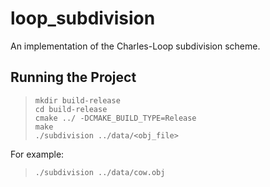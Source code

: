 # loop_subdivision
An implementation of the Charles-Loop subdivision scheme.

## Running the Project

> ```
> mkdir build-release
> cd build-release
> cmake ../ -DCMAKE_BUILD_TYPE=Release
> make
> ./subdivision ../data/<obj_file>
> ```
For example:
> ```
> ./subdivision ../data/cow.obj
> ```
